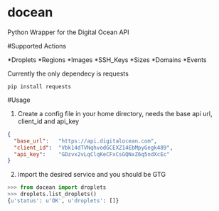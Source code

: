 docean
======

Python Wrapper for the Digital Ocean API

#Supported Actions

*Droplets
*Regions
*Images
*SSH_Keys
*Sizes
*Domains
*Events

Currently the only dependecy is requests

```
pip install requests
```

#Usage

1) Create a config file in your home directory, needs the base api url, client_id and api_key

```json
{
  "base_url":	"https://api.digitalocean.com",
  "client_id":	"Vbk14dTVNqhvodGCEXZ14EbMpyGegk489",
  "api_key":	"GDzvx2vLqClqKeCFxCsGQNxZ6q5ndXcEc"
}

```

2) import the desired service and you should be GTG 

```python
>>> from docean import droplets
>>> droplets.list_droplets()
{u'status': u'OK', u'droplets': []}
```
